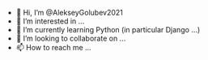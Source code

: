 - 👋 Hi, I’m @AlekseyGolubev2021
- 👀 I’m interested in ...
- 🌱 I’m currently learning Python (in particular Django ...)
- 💞️ I’m looking to collaborate on ...
- 📫 How to reach me ...

<!---
AlekseyGolubev2021/AlekseyGolubev2021 is a ✨ special ✨ repository because its `README.md` (this file) appears on your GitHub profile.
You can click the Preview link to take a look at your changes.
--->
